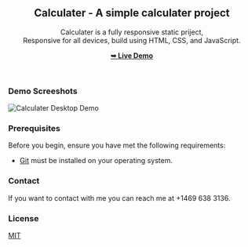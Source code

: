 <div align="center">
  
  <br />
  <br />

  <h2 align="center">Calculater - A simple calculater project</h2>

  Calculater is a fully responsive static priject, <br />Responsive for all devices, build using HTML, CSS, and JavaScript.

  <a href="https://itsaqibzafar.github.io/Calculator-master/"><strong>➥ Live Demo</strong></a>

</div>

<br />

### Demo Screeshots

![Calculater Desktop Demo](./readme-images/desktop.png "Desktop Demo")

### Prerequisites

Before you begin, ensure you have met the following requirements:

* [Git](https://git-scm.com/downloads "Download Git") must be installed on your operating system.


### Contact

If you want to contact with me you can reach me at +1469 638 3136.

### License

[MIT](https://choosealicense.com/licenses/mit/)

